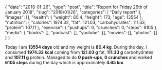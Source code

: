 {
    "date": "2018-01-26",
    "type": "post",
    "title": "Report for Friday 26th of January 2018",
    "slug": "2018\/01\/26",
    "categories": [
        "Daily report"
    ],
    "images": [],
    "health": {
        "weight": 80.4,
        "height": 173,
        "age": 13554
    },
    "nutrition": {
        "calories": 1974.32,
        "fat": 121.03,
        "carbohydrates": 111.33,
        "protein": 107.11
    },
    "exercise": {
        "pushups": 0,
        "crunches": 0,
        "steps": 6105
    },
    "media": {
        "books": [],
        "podcast": [],
        "youtube": [],
        "movies": [],
        "photos": []
    }
}

Today I am <strong>13554 days</strong> old and my weight is <strong>80.4 kg</strong>. During the day, I consumed <strong>1974.32 kcal</strong> coming from <strong>121.03 g</strong> fat, <strong>111.33 g</strong> carbohydrates and <strong>107.11 g</strong> protein. Managed to do <strong>0 push-ups</strong>, <strong>0 crunches</strong> and walked <strong>6105 steps</strong> during the day which is approximately <strong>4.65 km</strong>.